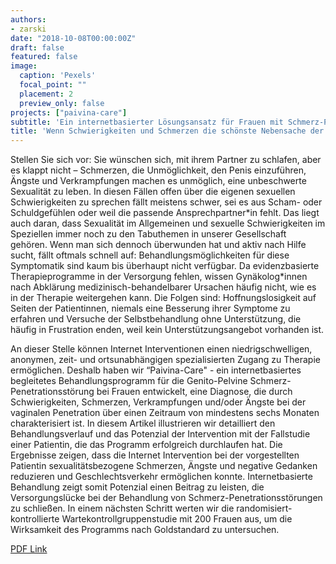 ```yaml
---
authors:
- zarski
date: "2018-10-08T00:00:00Z"
draft: false
featured: false
image:
  caption: 'Pexels'
  focal_point: ""
  placement: 2
  preview_only: false
projects: ["paivina-care"]
subtitle: 'Ein internetbasierter Lösungsansatz für Frauen mit Schmerz-Penetrationsstörung'
title: 'Wenn Schwierigkeiten und Schmerzen die schönste Nebensache der Welt zur Qual machen'
---
```


Stellen Sie sich vor: Sie wünschen sich, mit ihrem Partner zu schlafen, aber es klappt nicht – Schmerzen, die Unmöglichkeit, den Penis einzuführen, Ängste und Verkrampfungen machen es unmöglich, eine unbeschwerte Sexualität zu leben. In diesen Fällen offen über die eigenen sexuellen Schwierigkeiten zu sprechen fällt meistens schwer, sei es aus Scham- oder Schuldgefühlen oder weil die passende Ansprechpartner\*in fehlt. Das liegt auch daran, dass Sexualität im Allgemeinen und sexuelle Schwierigkeiten im Speziellen immer noch zu den Tabuthemen in unserer Gesellschaft gehören. Wenn man sich dennoch überwunden hat und aktiv nach Hilfe sucht, fällt oftmals schnell auf: Behandlungsmöglichkeiten für diese Symptomatik sind kaum bis überhaupt nicht verfügbar. Da evidenzbasierte Therapieprogramme in der Versorgung fehlen, wissen Gynäkolog\*innen nach Abklärung medizinisch-behandelbarer Ursachen häufig nicht, wie es in der Therapie weitergehen kann. Die Folgen sind: Hoffnungslosigkeit auf Seiten der Patientinnen, niemals eine Besserung ihrer Symptome zu erfahren und Versuche der Selbstbehandlung ohne Unterstützung, die häufig in Frustration enden, weil kein Unterstützungsangebot vorhanden ist.


An dieser Stelle können Internet Interventionen einen niedrigschwelligen, anonymen, zeit- und ortsunabhängigen spezialisierten Zugang zu Therapie ermöglichen. Deshalb haben wir “Paivina-Care" - ein internetbasiertes begleitetes Behandlungsprogramm für die Genito-Pelvine Schmerz-Penetrationsstörung bei Frauen entwickelt, eine Diagnose, die durch Schwierigkeiten, Schmerzen, Verkrampfungen und/oder Ängste bei der vaginalen Penetration über einen Zeitraum von mindestens sechs Monaten charakterisiert ist. In diesem Artikel illustrieren wir detailliert den Behandlungsverlauf und das Potenzial der Intervention mit der Fallstudie einer Patientin, die das Programm erfolgreich durchlaufen hat. Die Ergebnisse zeigen, dass die Internet Intervention bei der vorgestellten Patientin sexualitätsbezogene Schmerzen, Ängste und negative Gedanken reduzieren und Geschlechtsverkehr ermöglichen konnte. Internetbasierte Behandlung zeigt somit Potenzial einen Beitrag zu leisten, die Versorgungslücke bei der Behandlung von Schmerz-Penetrationsstörungen zu schließen. In einem nächsten Schritt werten wir die randomisiert-kontrollierte Wartekontrollgruppenstudie mit 200 Frauen aus, um die Wirksamkeit des Programms nach Goldstandard zu untersuchen.

[PDF Link](/post/paivina-care/gpsps.pdf)
